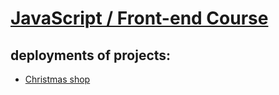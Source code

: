 # [JavaScript / Front-end Course](hhttps://rs.school/courses/javascript)

## deployments of projects:

* [Christmas shop](https://dzichonka.github.io/christmas-shop/)